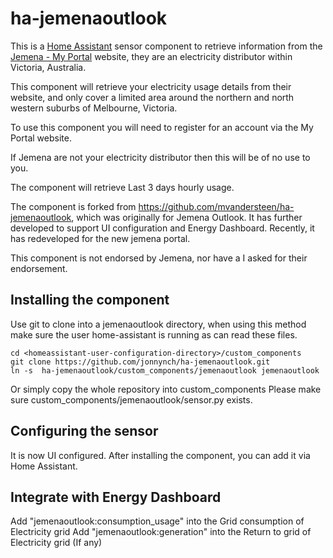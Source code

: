 ﻿# ha-jemenaoutlook
This is a [Home Assistant](https://home-assistant.io) sensor component to retrieve information from the [Jemena - My Portal](https://myportal.jemena.com.au/) website, they are an electricity distributor within Victoria, Australia.

This component will retrieve your electricity usage details from their website, and only cover a limited area around the northern and north western suburbs of Melbourne, Victoria.

To use this component you will need to register for an account via the My Portal website.

If Jemena are not your electricity distributor then this will be of no use to you.

The component will retrieve Last 3 days hourly usage. 

The component is forked from https://github.com/mvandersteen/ha-jemenaoutlook, which was originally for Jemena Outlook.
It has further developed to support UI configuration and Energy Dashboard.
Recently, it has redeveloped for the new jemena portal.

This component is not endorsed by Jemena, nor have a I asked for their endorsement.

## Installing the component

Use git to clone into a jemenaoutlook directory, when using this method make sure the user home-assistant is running as can read these files.
```
cd <homeassistant-user-configuration-directory>/custom_components
git clone https://github.com/jonnynch/ha-jemenaoutlook.git
ln -s  ha-jemenaoutlook/custom_components/jemenaoutlook jemenaoutlook
```

Or simply copy the whole repository into custom_components
Please make sure custom_components/jemenaoutlook/sensor.py exists.

## Configuring the sensor

It is now UI configured. After installing the component, you can add it via Home Assistant.

## Integrate with Energy Dashboard
Add "jemenaoutlook:consumption_usage" into the Grid consumption of Electricity grid
Add "jemenaoutlook:generation" into the Return to grid of Electricity grid (If any)